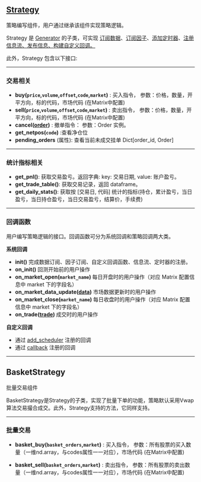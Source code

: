## [Strategy](/8_测例代码/策略服务-回测场景支持/股票日频/)


策略编写组件，用户通过继承该组件实现策略逻辑。

Strategy 是 [Generator](3_接口说明/策略/generator.md) 的子类，可实现 [订阅数据](3_接口说明/策略/generator.md#subscribe_data)、[订阅因子](3_接口说明/策略/generator.md#subscribe)、[添加定时器](3_接口说明/策略/generator.md#add_scheduler)、[注册信息流、发布信息、构建自定义回调。](3_接口说明/策略/generator.md#generator-间的信息传递)

此外，Strategy 包含以下接口:

---
### 交易相关

- <b>buy(`price`,`volume`,`offset`,`code`,`market`)</b> : 买入指令， 参数：价格，数量，开平方向，标的代码，市场代码 (在Matrix中配置)
- <b>sell(`price`,`volume`,`offset`,`code`,`market`)</b> : 卖出指令， 参数：价格，数量，开平方向，标的代码，市场代码 (在Matrix中配置)
- <b>cancel([order](4_其他组件/market_components.md#order))</b> : 撤单指令： 参数：Order 实例。
- <b> get_netpos(`code`)</b> :查看净仓位
- <b> pending_orders</b> (属性):  查看当前未成交挂单 Dict[order_id, Order]


---
### 统计指标相关
- <b>get_pnl()</b>: 获取交易盈亏。返回字典: key: 交易日期, value: 账户盈亏。
- <b>get_trade_table()</b>: 获取交易记录，返回 dataframe。
- <b>get_daily_stats()</b>: 获取按 [交易日, 代码] 统计的指标(持仓，累计盈亏，当日盈亏，当日持仓盈亏，当日交易盈亏，结算价，手续费)


---
### 回调函数

用户编写策略逻辑的接口。回调函数可分为系统回调和策略回调两大类。

<b> 系统回调 </b>
- <b> init()</b>  完成数据订阅、因子订阅、自定义回调函数、信息流、定时器的注册。
- <b> on_init()</b>  回测开始前的用户操作
- <b> on_market_open(`market_name`)  </b>  每日开盘时的用户操作（对应 Matrix 配置信息中 market 下的字段名）
- <b> on_market_data_update([data]())</b>  市场数据更新时的用户操作
- <b> on_market_close(`market_name`) </b>  每日收盘时的用户操作（对应 Matrix 配置信息中 market 下的字段名）
- <b> on_trade([trade]()) </b> 成交时的用户操作

<b> 自定义回调 </b>
- 通过 [add_scheduler](3_接口说明/策略/generator.md#add_scheduler) 注册的回调
- 通过 [callback](3_接口说明/策略/generator.md#generator-间的信息传递) 注册的回调

---

## BasketStrategy

批量交易组件

BasketStrategy是Strategy的子类，实现了批量下单的功能，策略默认采用Vwap算法交易撮合成交。此外，Strategy支持的方法，它同样支持。

---
 ### 批量交易

- <b>basket_buy(`basket_orders`,`market`)</b> : 买入指令， 参数：所有股票的买入数量（一维nd.array，与codes属性一一对应），市场代码 (在Matrix中配置)

- <b>basket_sell(`basket_orders`,`market`)</b> : 卖出指令， 参数：所有股票的卖出数量（一维nd.array，与codes属性一一对应），市场代码 (在Matrix中配置)